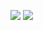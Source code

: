 ![](https://github-readme-stats.vercel.app/api?username=mrtnvgr&count_private=true&hide_title=true&bg_color=000000&text_color=dadada&show_icons=true&icon_color=dadada&ring_color=dadada&include_all_commits=true&hide=stars&border_radius=0)
![](https://github-readme-stats.vercel.app/api/top-langs?username=mrtnvgr&layout=compact&hide_title=true&bg_color=000000&text_color=dadada&border_radius=0)
